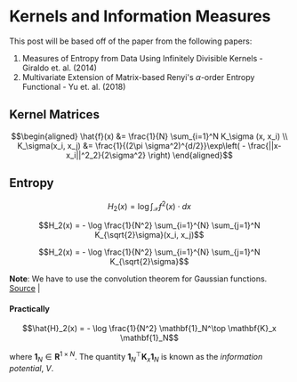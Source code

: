 # Kernels and Information Measures

This post will be based off of the paper from the following papers:

1. Measures of Entropy from Data Using Infinitely Divisible Kernels - Giraldo et. al. (2014)
2. Multivariate Extension of Matrix-based Renyi's $\alpha$-order Entropy Functional - Yu et. al. (2018)


## Kernel Matrices

$$\begin{aligned}
\hat{f}(x) &= \frac{1}{N} \sum_{i=1}^N K_\sigma (x, x_i) \\
K_\sigma(x_i, x_j) &= \frac{1}{(2\pi \sigma^2)^{d/2}}\exp\left( - \frac{||x-x_i||^2_2}{2\sigma^2} \right)  
\end{aligned}$$

## Entropy

$$H_2(x) = \log \int_\mathcal{X}f^2(x)\cdot dx$$

$$H_2(x) = - \log \frac{1}{N^2} \sum_{i=1}^{N} \sum_{j=1}^N K_{\sqrt{2}\sigma}(x_i, x_j)$$

$$H_2(x) = - \log \frac{1}{N^2} \sum_{i=1}^{N} \sum_{j=1}^N K_{\sqrt{2}\sigma}$$

**Note**: We have to use the convolution theorem for Gaussian functions. [Source](https://www.google.com/url?sa=t&rct=j&q=&esrc=s&source=web&cd=2&cad=rja&uact=8&ved=2ahUKEwjq6ZGs3P3jAhVRasAKHZ24BCcQFjABegQIDBAF&url=http%3A%2F%2Fwww.tina-vision.net%2Fdocs%2Fmemos%2F2003-003.pdf&usg=AOvVaw1SaNhee0xBCB561s0D8Jba) | 

#### Practically

$$\hat{H}_2(x) = - \log \frac{1}{N^2} \mathbf{1}_N^\top \mathbf{K}_x \mathbf{1}_N$$

where $\mathbf{1}_N \in \mathbf{R}^{1 \times N}$. The quantity $\mathbf{1}_N^\top \mathbf{K}_x \mathbf{1}_N$ is known as the *information potential*, $V$.

